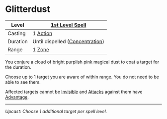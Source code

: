 # Glitterdust

| Level    | [1st Level Spell](1st%20Level%20Spells.md)                            |
| -------- | --------------------------------------------------------------------- |
| Casting  | 1 [Action](../../../../Game%20Procedures/Core%20Procedures/Action.md) |
| Duration | Until dispelled ([Concentration](../../Concentration.md))             |
| Range    | 1 [Zone](../../../../Game%20Procedures/Core%20Procedures/Zone.md)     |

You conjure a cloud of bright purplish pink magical dust to coat a target for the duration.

Choose up to 1 target you are aware of within range. You do not need to be able to see them.

Affected targets cannot be [Invisible](../../../../Game%20Procedures/Conditions/Invisible.md) and [Attacks](../../../../Game%20Procedures/Combat/Attack.md) against them have [Advantage](../../../../Game%20Procedures/Die%20Rolling%20Mechanics/Advantage.md).

---
*Upcast: Choose 1 additional target per spell level.*

